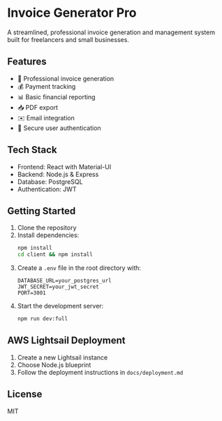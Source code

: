 # Invoice Generator Pro

A streamlined, professional invoice generation and management system built for freelancers and small businesses.

## Features

- 📄 Professional invoice generation
- 💰 Payment tracking
- 📊 Basic financial reporting
- 📥 PDF export
- ✉️ Email integration
- 🔐 Secure user authentication

## Tech Stack

- Frontend: React with Material-UI
- Backend: Node.js & Express
- Database: PostgreSQL
- Authentication: JWT

## Getting Started

1. Clone the repository
2. Install dependencies:
   ```bash
   npm install
   cd client && npm install
   ```
3. Create a `.env` file in the root directory with:
   ```
   DATABASE_URL=your_postgres_url
   JWT_SECRET=your_jwt_secret
   PORT=3001
   ```
4. Start the development server:
   ```bash
   npm run dev:full
   ```

## AWS Lightsail Deployment

1. Create a new Lightsail instance
2. Choose Node.js blueprint
3. Follow the deployment instructions in `docs/deployment.md`

## License

MIT 